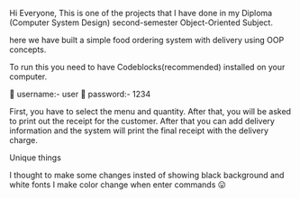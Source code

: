 Hi Everyone, This is one of the projects that I have done in my Diploma (Computer System Design) second-semester Object-Oriented Subject. 

here we have built a simple food ordering system with delivery using OOP concepts. 

To run this you need to have Codeblocks(recommended) installed on your computer. 

🔴 username:- user
🔴 password:- 1234

First, you have to select the menu and quantity. After that, you will be asked to print out the receipt for the customer. After that you can add delivery information and the system will print the final receipt with the delivery charge.

Unique things

I thought to make some changes insted of showing black background and white fonts I make color change when enter commands 😛
